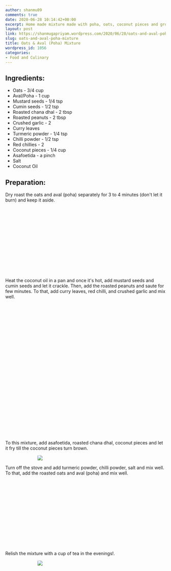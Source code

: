 ```yaml
---
author: shanmu09
comments: true
date: 2020-06-28 10:14:42+00:00
excerpt: Home made mixture made with poha, oats, coconut pieces and ground nut.
layout: post
link: https://shanmugapriyam.wordpress.com/2020/06/28/oats-and-aval-poha-mixture/
slug: oats-and-aval-poha-mixture
title: Oats & Aval (Poha) Mixture
wordpress_id: 1056
categories:
- Food and Culinary
---
```

<style>
.square {
    float:left;
    width: 49%;
    border-radius:5%;
    padding-bottom : 40%; /* = width for a 1:1 aspect ratio */
    margin:0.5%;
    background-position:center center;
    background-repeat:no-repeat;
    background-size:cover; /* you change this to "contain" if you don't want the images to be cropped */
}
	
#break {
    clear:both;
}

.img_1{background-image:url('https://shanmugapriyam.files.wordpress.com/2020/06/20200614_170545.jpg');}
.img_2{background-image:url('https://shanmugapriyam.files.wordpress.com/2020/06/20200614_170921.jpg');}
.img_3{background-image:url('https://shanmugapriyam.files.wordpress.com/2020/06/20200614_170112.jpg');}
.img_4{background-image:url('https://shanmugapriyam.files.wordpress.com/2020/06/20200614_170131.jpg');}
.img_5{background-image:url('https://shanmugapriyam.files.wordpress.com/2020/06/20200614_170155.jpg');}
.img_6{background-image:url('https://shanmugapriyam.files.wordpress.com/2020/06/20200614_170219.jpg');}
.img_7{background-image:url('https://shanmugapriyam.files.wordpress.com/2020/06/20200614_171432.jpg');}
.img_8{background-image:url('https://shanmugapriyam.files.wordpress.com/2020/06/20200614_171531.jpg');}


.resize_fit_center {
    max-width:60%;
    max-height:60%;
    vertical-align: middle;
    display: block;
    margin-left: auto;
    margin-right: auto;
    border-radius:5%;
}

.center {
  margin: auto;
  width: 60%;
}
</style>



	



## Ingredients:







  * Oats - 3/4 cup
  * Aval/Poha - 1 cup
  * Mustard seeds - 1/4 tsp
  * Cumin seeds - 1/2 tsp
  * Roasted chana dhal - 2 tbsp
  * Roasted peanuts - 2 tbsp
  * Crushed garlic - 2
  * Curry leaves
  * Turmeric powder - 1/4 tsp
  * Chilli powder - 1/2 tsp
  * Red chillies - 2
  * Coconut pieces - 1/4 cup
  * Asafoetida - a pinch
  * Salt
  * Coconut Oil






## Preparation:







Dry roast the oats and aval (poha) separately for 3 to 4 minutes (don't let it burn) and keep it aside.






<div class="square img_1">
</div>
<div class="square img_2">
</div>
<div id="break"> </div>
<p/>







Heat the coconut oil in a pan and once it's hot, add mustard seeds and cumin seeds and let it crackle. Then, add the roasted peanuts and saute for few minutes. To that, add curry leaves, red chilli, and crushed garlic and mix well.






<div class="square img_3">
</div>
<div class="square img_4">
</div>



<div class="square img_5">
</div>
<div class="square img_6">
</div>
<div id="break"> </div>
<p/>






To this mixture, add asafoetida, roasted chana dhal, coconut pieces and let it fry till the coconut pieces turn brown. 




<div>
	<img src="https://shanmugapriyam.files.wordpress.com/2020/06/20200614_170253.jpg?w=1024"  class="resize_fit_center"/>
</div>
<p/>







Turn off the stove and add turmeric powder, chilli powder, salt and mix well. To that, add the roasted oats and aval (poha) and mix well. 





<div class="square img_7">
</div>
<div class="square img_8">
</div>
<div id="break"> </div>
<p/>









Relish the mixture with a cup of tea in the evenings!.




<div>
	<img src="https://shanmugapriyam.files.wordpress.com/2020/06/20200614_172418.jpg?w=1024"  class="resize_fit_center"/>
</div>
<p/>


